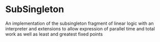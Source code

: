 # SubSingleton

An implementation of the subsingleton fragment of linear logic with an interpreter and extensions to allow expression of parallel time and total work as well as least and greatest fixed points